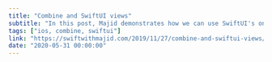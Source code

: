 ```yaml
---
title: "Combine and SwiftUI views"
subtitle: "In this post, Majid demonstrates how we can use SwiftUI's onReceive view modifier to react to values emitted from a Combine publisher. I really like the approach of wrapping the publisher creation and onReceive logic into a custom view modifier to make it reusable."
tags: ["ios, combine, swiftui"]
link: "https://swiftwithmajid.com/2019/11/27/combine-and-swiftui-views/"
date: "2020-05-31 00:00:00"
---
```

